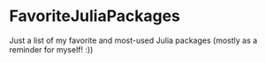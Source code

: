 # FavoriteJuliaPackages
Just a list of my favorite and most-used Julia packages (mostly as a reminder for myself! :))
